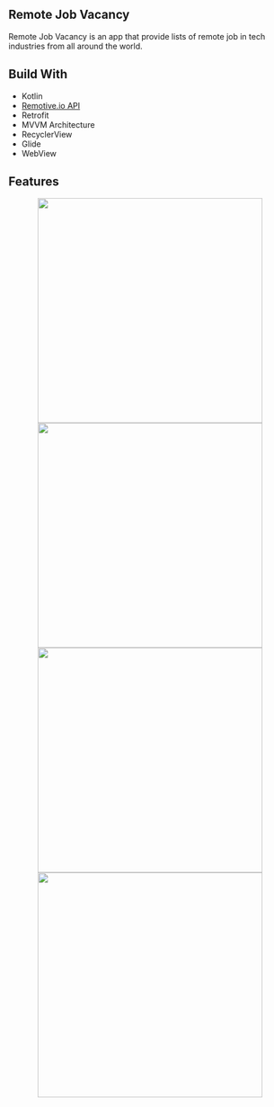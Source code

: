 ## Remote Job Vacancy 
Remote Job Vacancy is an app that provide lists of remote job in tech industries from all around the world.

## Build With
- Kotlin
- [Remotive.io API](https://remotive.io/api-documentation)
- Retrofit
- MVVM Architecture
- RecyclerView
- Glide
- WebView
  
## Features
<p align="center">
  <img align="center" height="400" src="https://user-images.githubusercontent.com/70701995/146124435-55528e14-9aac-4bcf-9037-b29e69ff7abb.png"  ></img>
  <img align="center" height="400" src="https://user-images.githubusercontent.com/70701995/146124485-d3728fc6-8443-4566-a203-50f250beca16.png"  ></img>
  <img align="center" height="400" src="https://user-images.githubusercontent.com/70701995/146124605-f229169d-e14b-4b0f-b4b5-7f8a1c91e4d7.png"  ></img>
  <img align="center" height="400" src="https://user-images.githubusercontent.com/70701995/145929393-23b70c1f-ae09-42c8-a293-4ba1ed2e65e0.jpg"  ></img>
</p>
